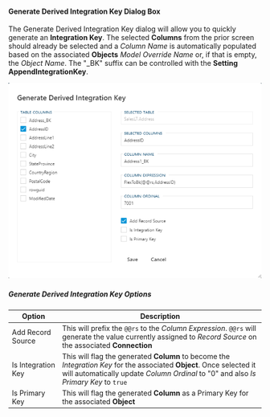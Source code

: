 #### Generate Derived Integration Key Dialog Box

The Generate Derived Integration Key dialog will allow you to quickly generate an **Integration Key**.  The selected **Columns** from the prior screen should already be selected and a *Column Name* is automatically populated based on the associated **Objects** *Model Override Name* or, if that is empty, the *Object Name*.  The "_BK" suffix can be controlled with the **Setting** **AppendIntegrationKey**.

![Generate Derived Integration Key Dialog Box -mtb-20-border-image](images/bimlflex-app-dialog-generate-derived-integration-key.png "Generate Derived Integration Key Dialog Box")

##### Generate Derived Integration Key Options

| Option             | Description |
| ------------------ | ----------- |
| Add Record Source  | This will prefix the `@@rs` to the *Column Expression*.  `@@rs` will generate the value currently assigned to *Record Source* on the associated **Connection** |
| Is Integration Key | This will flag the generated **Column** to become the *Integration Key* for the associated **Object**.  Once selected it will automatically update *Column Ordinal* to "0" and also *Is Primary Key* to `true` |
| Is Primary Key     | This will flag the generated **Column** as a Primary Key for the associated **Object** |
